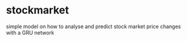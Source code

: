 # stockmarket
simple model on how to analyse and predict stock market price changes with a GRU network
